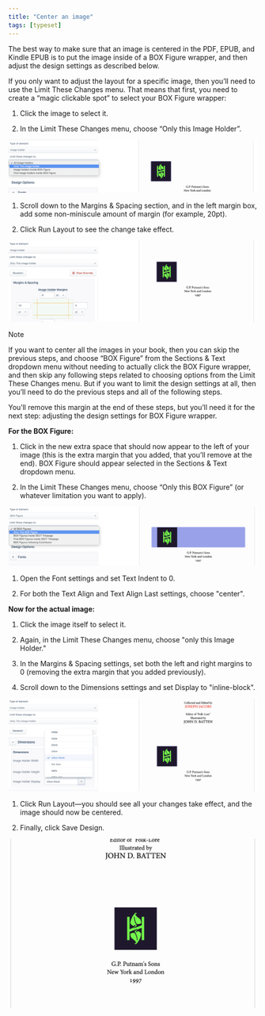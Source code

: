 ```yaml
---
title: "Center an image"
tags: [typeset]
---
```

 
<html><body><section data-type="chapter" class="hsecchapter" data-hederis-type="hsecchapter" id="center-an-image" data-pi-attrs="id: center-an-image; data-tags: typeset;" role="doc-chapter" data-tags="typeset" data-author-name=" " data-book-title=" " title="Center an image"><p class="hblkp" data-hederis-type="hblkp" id="phHbgionV">The best way to make sure that an image is centered in the PDF, EPUB, and Kindle EPUB is to put the image inside of a BOX Figure wrapper, and then adjust the design settings as described below.</p><p class="hblkp" data-hederis-type="hblkp" id="poYRtrhEj">If you only want to adjust the layout for a specific image, then you&#8217;ll need to use the Limit These Changes menu. That means that first, you need to create a &#8220;magic clickable spot&#8221; to select your BOX Figure wrapper:</p><ol class="hwprnumlist" data-hederis-type="hwprnumlist" id="pCgmHNoNs"><li class="hblkoli" data-hederis-type="hblkoli" id="lieoBYl3ho"><p class="hblkoli" data-hederis-type="hblklip" id="peV5D1fTj">Click the image to select it.</p></li><li class="hblkoli" data-hederis-type="hblkoli" id="liQkLbMjue"><p class="hblkoli" data-hederis-type="hblklip" id="py6UH3S6l">In the Limit These Changes menu, choose &#8220;Only this Image Holder&#8221;.</p></li></ol><img data-hederis-type="hblkimg" class="hblkimg" id="pJADsc9fL" src="/images/centerimg1.png" data-img-src="/images/centerimg1.png"/><ol class="hwprnumlist" data-hederis-type="hwprnumlist" id="phgaPHYXx"><li class="hblkoli" data-hederis-type="hblkoli" id="li71ZqbJrR"><p class="hblkoli" data-hederis-type="hblklip" id="p8G2V7QmP">Scroll down to the Margins &amp; Spacing section, and in the left margin box, add some non-miniscule amount of margin (for example, 20pt).</p></li><li class="hblkoli" data-hederis-type="hblkoli" id="liM0w6mnvG"><p class="hblkoli" data-hederis-type="hblklip" id="p1IyTXEUq">Click Run Layout to see the change take effect.</p></li></ol><img data-hederis-type="hblkimg" class="hblkimg" id="pzeeazsPg" src="/images/centerimg2.png" data-img-src="/images/centerimg2.png"/><div class="hwprbox box" data-hederis-type="hwprbox" id="pRU75XYri" data-type="sidebar"><p class="hblktype" data-hederis-type="hblktype" id="pEYknCphU">Note</p><p class="hblkp" data-hederis-type="hblkp" id="pGASTFYng">If you want to center all the images in your book, then you can skip the previous steps, and choose &#8220;BOX Figure&#8221; from the Sections &amp; Text dropdown menu without needing to actually click the BOX Figure wrapper, and then skip any following steps related to choosing options from the Limit These Changes menu. But if you want to limit the design settings at all, then you&#8217;ll need to do the previous steps and all of the following steps.</p></div><p class="hblkp" data-hederis-type="hblkp" id="p6B5oBlV1">You&#8217;ll remove this margin at the end of these steps, but you&#8217;ll need it for the next step: adjusting the design settings for BOX Figure wrapper.</p><p class="hblkp" data-hederis-type="hblkp" id="pm8U2OPnN"><strong data-hederis-type="hspanstrong" id="puPMGUPdi">For the BOX Figure:</strong></p><ol class="hwprnumlist" data-hederis-type="hwprnumlist" id="pqTfLirb2"><li class="hblkoli" data-hederis-type="hblkoli" id="liTNOeHiOn"><p class="hblkoli" data-hederis-type="hblklip" id="pL9QACfeY">Click in the new extra space that should now appear to the left of your image (this is the extra margin that you added, that you&#8217;ll remove at the end). BOX Figure should appear selected in the Sections &amp; Text dropdown menu.</p></li><li class="hblkoli" data-hederis-type="hblkoli" id="lirhi0Zozl"><p class="hblkoli" data-hederis-type="hblklip" id="peHatT6mq">In the Limit These Changes menu, choose &#8220;Only this BOX Figure&#8221; (or whatever limitation you want to apply).</p></li></ol><img data-hederis-type="hblkimg" class="hblkimg" id="pptXr5xYi" src="/images/centerimg3.png" data-img-src="/images/centerimg3.png"/><ol class="hwprnumlist" data-hederis-type="hwprnumlist" id="p8KNdeucc"><li class="hblkoli" data-hederis-type="hblkoli" id="li8G56WtVW"><p class="hblkoli" data-hederis-type="hblklip" id="pe1uITL5R">Open the Font settings and set Text Indent to 0.</p></li><li class="hblkoli" data-hederis-type="hblkoli" id="liPpqWeog3"><p class="hblkoli" data-hederis-type="hblklip" id="p85FqaRSQ">For both the Text Align and Text Align Last settings, choose "center".</p></li></ol><p class="hblkp" data-hederis-type="hblkp" id="ppwqQsJNH"><strong class="hspanstrong" data-hederis-type="hspanstrong" id="pGPkZzgtE">Now for the actual image:</strong></p><ol class="hwprnumlist" data-hederis-type="hwprnumlist" id="p9XMAuJb4"><li class="hblkoli" data-hederis-type="hblkoli" id="liOmQUylKl"><p class="hblkoli" data-hederis-type="hblklip" id="pr1ByEUHM">Click the image itself to select it.</p></li><li class="hblkoli" data-hederis-type="hblkoli" id="likGDAcOXv"><p class="hblkoli" data-hederis-type="hblklip" id="ptupYVPeQ">Again, in the Limit These Changes menu, choose "only this Image Holder."</p></li><li class="hblkoli" data-hederis-type="hblkoli" id="liFv9yDYNw"><p class="hblkoli" data-hederis-type="hblklip" id="pH9LTA4nL">In the Margins &amp; Spacing settings, set both the left and right margins to 0 (removing the extra margin that you added previously).</p></li><li class="hblkoli" data-hederis-type="hblkoli" id="liGA3SDNdo"><p class="hblkoli" data-hederis-type="hblklip" id="pwtArELvN">Scroll down to the Dimensions settings and set Display to "inline-block".</p></li></ol><img data-hederis-type="hblkimg" class="hblkimg" id="pXklqpyKn" src="/images/centerimg4.png" data-img-src="/images/centerimg4.png"/><ol class="hwprnumlist" data-hederis-type="hwprnumlist" id="p8WaBT3XT"><li class="hblkoli" data-hederis-type="hblkoli" id="litg564KvH"><p class="hblkoli" data-hederis-type="hblklip" id="pwTrdovpn">Click Run Layout&#8212;you should see all your changes take effect, and the image should now be centered.</p></li><li class="hblkoli" data-hederis-type="hblkoli" id="limFjaky3I"><p class="hblkoli" data-hederis-type="hblklip" id="pqwkPxLGN">Finally, click Save Design.</p></li></ol><img data-hederis-type="hblkimg" class="hblkimg" id="pdNjOObcR" src="/images/centerimg5.png" data-img-src="/images/centerimg5.png"/></section></body></html>
